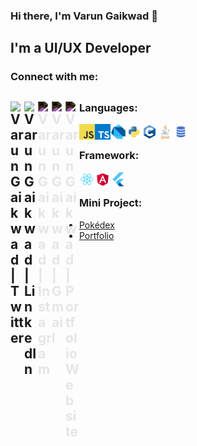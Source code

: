 ### Hi there, I'm Varun Gaikwad 👋

## I'm a UI/UX Developer

### Connect with me:

[<img style="filter: invert(0);" align="left" alt="VarunGaikwad | Twitter" width="22px" src="https://cdn.jsdelivr.net/npm/simple-icons@9.19.0/icons/x.svg" />][twitter]
[<img style="filter: invert(0);" align="left" alt="VarunGaikwad | LinkedIn" width="22px" src="https://cdn.jsdelivr.net/npm/simple-icons@9.19.0/icons/linkedin.svg" />][linkedin] 
[<img style="filter: invert(1);" align="left" alt="VarunGaikwad | Instagram" width="22px" src="https://cdn.jsdelivr.net/npm/simple-icons@9.19.0/icons/instagram.svg" />][instagram]
[<img style="filter: invert(1);" align="left" alt="VarunGaikwad | Gmail" width="22px" src="https://cdn.jsdelivr.net/npm/simple-icons@9.19.0/icons/gmail.svg" />][gmail]
[<img style="filter: invert(1);" align="left" alt="VarunGaikwad | Portfolio Website" width="22px" src="https://avatars.githubusercontent.com/u/32365114?v=4" />][portfolio]
---
### Languages:
<img align="left" alt="JavaScript" width="25px" src="https://raw.githubusercontent.com/github/explore/80688e429a7d4ef2fca1e82350fe8e3517d3494d/topics/javascript/javascript.png" />
<img align="left" alt="TypeScript" width="25px" src="https://raw.githubusercontent.com/github/explore/80688e429a7d4ef2fca1e82350fe8e3517d3494d/topics/typescript/typescript.png" />
<img align="left" alt="Dart" width="25px" src="https://raw.githubusercontent.com/github/explore/80688e429a7d4ef2fca1e82350fe8e3517d3494d/topics/dart/dart.png" />
<img align="left" alt="Python" width="25px" src="https://raw.githubusercontent.com/github/explore/80688e429a7d4ef2fca1e82350fe8e3517d3494d/topics/python/python.png" />
<img align="left" alt="C" width="25px" src="https://raw.githubusercontent.com/github/explore/80688e429a7d4ef2fca1e82350fe8e3517d3494d/topics/c/c.png" />
<img align="left" alt="Java" width="25px" src="https://raw.githubusercontent.com/github/explore/80688e429a7d4ef2fca1e82350fe8e3517d3494d/topics/java/java.png" />
<img align="left" alt="SQL" width="25px" src="https://raw.githubusercontent.com/github/explore/80688e429a7d4ef2fca1e82350fe8e3517d3494d/topics/sql/sql.png" />

<br>

### Framework:
<img align="left" alt="React" width="25px" src="https://raw.githubusercontent.com/github/explore/80688e429a7d4ef2fca1e82350fe8e3517d3494d/topics/react/react.png" />
<img align="left" alt="Angular" width="25px" src="https://raw.githubusercontent.com/github/explore/80688e429a7d4ef2fca1e82350fe8e3517d3494d/topics/angular/angular.png" />
<img align="left" alt="Flutter" width="25px" src="https://raw.githubusercontent.com/github/explore/80688e429a7d4ef2fca1e82350fe8e3517d3494d/topics/flutter/flutter.png" />

<br>

### Mini Project:
- [Pokédex](https://varungaikwad.github.io/pokedex/)
- [Portfolio](https://varungaikwad.github.io/portfolio/)

[gmail]: mailto:gaikwadvarun23@gmail.com
[twitter]: https://twitter.com/preapexis
[instagram]: https://instagram.com/preapexis
[linkedin]: https://www.linkedin.com/in/varun-gaikwad
[portfolio]: https://varungaikwad.github.io/portfolio/
